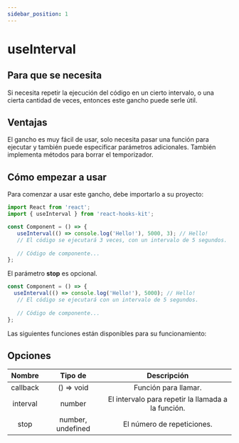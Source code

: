 ```yaml
---
sidebar_position: 1
---
```


# useInterval

## Para que se necesita

Si necesita repetir la ejecución del código en un cierto intervalo, o una cierta cantidad de veces, entonces este gancho puede serle útil.

## Ventajas

El gancho es muy fácil de usar, solo necesita pasar una función para ejecutar y también puede especificar parámetros adicionales. También implementa métodos para borrar el temporizador.

## Cómo empezar a usar

Para comenzar a usar este gancho, debe importarlo a su proyecto:

```jsx
import React from 'react';
import { useInterval } from 'react-hooks-kit';

const Component = () => {
   useInterval(() => console.log('Hello!'), 5000, 3); // Hello!
   // El código se ejecutará 3 veces, con un intervalo de 5 segundos.
 
   // Código de componente...
};
```

El parámetro **stop** es opcional.

```jsx
const Component = () => {
  useInterval(() => console.log('Hello!'), 5000); // Hello!
   // El código se ejecutará con un intervalo de 5 segundos.
 
   // Código de componente...
};
```

Las siguientes funciones están disponibles para su funcionamiento:

## Opciones

| Nombre | Tipo de | Descripción |
| :---: | :---: | :---: |
| callback | () => void | Función para llamar. |
| interval | number | El intervalo para repetir la llamada a la función. |
| stop | number, undefined | El número de repeticiones. |
